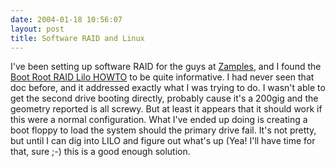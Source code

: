 ```yaml
---
date: 2004-01-18 10:56:07
layout: post
title: Software RAID and Linux
---
```


I've been setting up software RAID for the guys at [Zamples](http://www.zamples.com), and I found the [Boot Root RAID Lilo HOWTO](http://www.tldp.org/HOWTO/Boot+Root+Raid+LILO-3.html) to be quite informative. I had never seen that doc before, and it addressed exactly what I was trying to do. I wasn't able to get the second drive booting directly, probably cause it's a 200gig and the geometry reported is all screwy. But at least it appears that it should work if this were a normal configuration. What I've ended up doing is creating a boot floppy to load the system should the primary drive fail. It's not pretty, but until I can dig into LILO and figure out what's up (Yea! I'll have time for that, sure ;-) this is a good enough solution.
